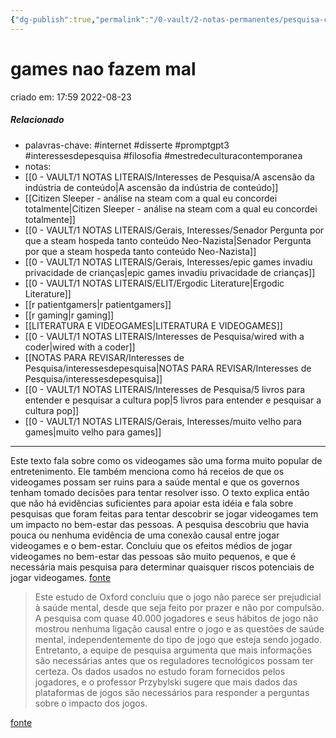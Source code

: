 ```yaml
---
{"dg-publish":true,"permalink":"/0-vault/2-notas-permanentes/pesquisa-com-mais-de-40-mil-pessoas-apontam-que-games-nao-fazem-mal/","tags":["permanente","internet","disserte","promptgpt3","interessesdepesquisa","filosofia","mestredeculturacontemporanea"],"dgHomeLink":true,"dgShowLocalGraph":true,"dgShowFileTree":true,"dgEnableSearch":true}
---
```


# games nao fazem mal
criado em: 17:59 2022-08-23

##### Relacionado
- palavras-chave: #internet #disserte #promptgpt3 #interessesdepesquisa #filosofia #mestredeculturacontemporanea 
- notas:
- [[0 - VAULT/1 NOTAS LITERAIS/Interesses de Pesquisa/A ascensão da indústria de conteúdo\|A ascensão da indústria de conteúdo]]
- [[Citizen Sleeper - análise na steam com a qual eu concordei totalmente\|Citizen Sleeper - análise na steam com a qual eu concordei totalmente]]
- [[0 - VAULT/1 NOTAS LITERAIS/Gerais, Interesses/Senador Pergunta por que a steam hospeda tanto conteúdo Neo-Nazista\|Senador Pergunta por que a steam hospeda tanto conteúdo Neo-Nazista]]
- [[0 - VAULT/1 NOTAS LITERAIS/Gerais, Interesses/epic games invadiu privacidade de crianças\|epic games invadiu privacidade de crianças]]
- [[0 - VAULT/1 NOTAS LITERAIS/ELIT/Ergodic Literature\|Ergodic Literature]]
- [[r patientgamers\|r patientgamers]]
- [[r gaming\|r gaming]]
- [[LITERATURA E VIDEOGAMES\|LITERATURA E VIDEOGAMES]]
- [[0 - VAULT/1 NOTAS LITERAIS/Interesses de Pesquisa/wired with a coder\|wired with a coder]]
- [[NOTAS PARA REVISAR/Interesses de Pesquisa/interessesdepesquisa\|NOTAS PARA REVISAR/Interesses de Pesquisa/interessesdepesquisa]]
- [[0 - VAULT/1 NOTAS LITERAIS/Interesses de Pesquisa/5 livros para entender e pesquisar a cultura pop\|5 livros para entender e pesquisar a cultura pop]]
- [[0 - VAULT/1 NOTAS LITERAIS/Gerais, Interesses/muito velho para games\|muito velho para games]]
---
Este texto fala sobre como os videogames são uma forma muito popular de entretenimento. Ele também menciona como há receios de que os videogames possam ser ruins para a saúde mental e que os governos tenham tomado decisões para tentar resolver isso. O texto explica então que não há evidências suficientes para apoiar esta idéia e fala sobre pesquisas que foram feitas para tentar descobrir se jogar videogames tem um impacto no bem-estar das pessoas. A pesquisa descobriu que havia pouca ou nenhuma evidência de uma conexão causal entre jogar videogames e o bem-estar. Concluiu que os efeitos médios de jogar videogames no bem-estar das pessoas são muito pequenos, e que é necessária mais pesquisa para determinar quaisquer riscos potenciais de jogar videogames.
[fonte](https://royalsocietypublishing.org/doi/10.1098/rsos.220411)

>Este estudo de Oxford concluiu que o jogo não parece ser prejudicial à saúde mental, desde que seja feito por prazer e não por compulsão. A pesquisa com quase 40.000 jogadores e seus hábitos de jogo não mostrou nenhuma ligação causal entre o jogo e as questões de saúde mental, independentemente do tipo de jogo que esteja sendo jogado. Entretanto, a equipe de pesquisa argumenta que mais informações são necessárias antes que os reguladores tecnológicos possam ter certeza. Os dados usados no estudo foram fornecidos pelos jogadores, e o professor Przybylski sugere que mais dados das plataformas de jogos são necessários para responder a perguntas sobre o impacto dos jogos.


[fonte](https://www.ox.ac.uk/news/2022-07-27-gaming-does-not-appear-harmful-mental-health-unless-gamer-cant-stop-oxford-study)




